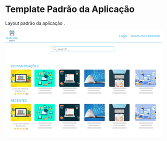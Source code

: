 # Template Padrão da Aplicação

Layout padrão da aplicação .

![tela principal sem estar logado](img/sem%20logar.png)
